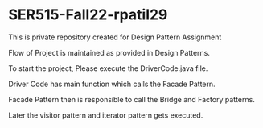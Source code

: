 # SER515-Fall22-rpatil29
This is private repository created for Design Pattern Assignment

Flow of Project is maintained as provided in Design Patterns.

To start the project, Please execute the DriverCode.java file.

Driver Code has main function which calls the Facade Pattern. 

Facade Pattern then is responsible to call the Bridge and Factory patterns.

Later the visitor pattern and iterator pattern gets executed. 

